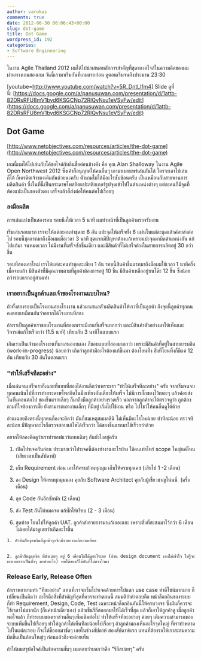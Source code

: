 ```yaml
---
author: varokas
comments: true
date: 2012-06-30 06:06:43+00:00
slug: dot-game
title: Dot Game
wordpress_id: 192
categories:
- Software Engineering
---
```


ในงาน Agile Thailand 2012 ผมได้ไปนำเสนอหลักการสำคัญที่สุดของอไจล์ในความคิดของผม ผ่านทางเกมสองเกม วันนี้เรามาเริ่มกันที่เกมแรกก่อน ดูตอนเริ่มจนถึงประมาน 23:30

[youtube=http://www.youtube.com/watch?v=5R_DntLIfm4]
Slide ดูที่นี่: [https://docs.google.com/a/panusuwan.com/presentation/d/1attb-82DRsRFU8mV1byd6KSGCNp72RlQvNsu1eVSyFw/edit](https://docs.google.com/a/panusuwan.com/presentation/d/1attb-82DRsRFU8mV1byd6KSGCNp72RlQvNsu1eVSyFw/edit)


## Dot Game


[http://www.netobjectives.com/resources/articles/the-dot-game](http://www.netobjectives.com/resources/articles/the-dot-game)

เกมนี้ผมได้ไปเล่นกับโค้ชอไจล์กับลีนชื่อค่อนข้างดัง คือ คุณ Alan Shalloway ในงาน Agile Open Northwest 2012 ซึ่งเค้าก็อนุญาตให้คนอื่นๆ เอามาเผยแพร่เล่นกันได้ ใครจะเอาไปเล่นก็ได้ ก็เครดิตเจ้าของเดิมกันด้วยนะครับ ตัวเกมไม่ได้มีอะไรซับซ้อนครับ เป็นเหมือนกับสายพานการผลิตสินค้า ซึ่งในที่นี้เป็นกระดาษโพสอิตแปะสติกเกอร์รูปจุดเข้าไปในตำแหน่งต่างๆ แต่ละคนก็มีจุดที่ต้องแปะเป็นของตัวเอง เสร็จแล้วก็ส่งต่อให้คนต่อไปเรื่อยๆ


### ลงมือผลิต


การเล่นแบ่งเป็นสองรอบ รอบนึงให้เวลา 5 นาที ผมทำหน้าที่เป็นลูกค้าตรวจรับงาน

เริ่มเล่นรอบแรก เราจะให้แต่ละคนทำชุดละ 6 อัน แปะจุดให้เสร็จทั้ง 6 แผ่นในแต่ละชุดแล้วค่อยส่งต่อไป รอบนี้ชุดแรกมาถึงมือผมเมื่อเวลา 3 นาที ชุดแรกมีปัญหาต้องแก้เพราะแปะจุดมาผิดตำแหน่งกัน แก้ไปแก้มา จนหมดเวลา ไม่มีงานที่เสร็จซักชิ้นเดียว และมีสินค้าที่ไม่เสร็จค้างในสายการผลิตอยู่ 30 กว่าชิ้น

รอบที่สองเอาใหม่ เราให้แต่ละคนทำชุดละเพียง 1 อัน รอบนี้สินค้าชิ้นแรกมาถึงมือผมใช้เวลา 1 นาทีครึ่ง เมื่อจบแล้ว มีสินค้าที่มีคุณภาพตามที่ลูกค้าต้องการอยู่ 10 ชิ้น มีสินค้าเหลืออยู่บนโต๊ะ 12 ชิ้น ซึ่งน้อยกว่ารอบแรกอยู่สามเท่า


### เราอยากเป็นลูกค้าและเจ้าของโรงงานแบบไหน?


ถ้าทั้งสองรอบเป็นโรงงานสองโรงงาน แล้วมาเสนอตัวผลิตสินค้าให้เราที่เป็นลูกค้า ถึงจุดนี้ลูกค้าทุกคนคงตอบเหมือนกันว่าอยากได้โรงงานที่สอง

ถ้าเราเป็นลูกค้าเราชอบโรงงานที่สองเพราะมีงานที่เสร็จมากกว่า และมีสินค้าตัวอย่างมาให้เห็นและวิจารณ์แก้ไขเร็วกว่า (1.5 นาที) เทียบกับ 3 นาทีในแบบแรก

เกิดเราเป็นเจ้าของโรงงานที่มาเสนองานเอง ก็ชอบแบบที่สองมากกว่า เพราะมีสินค้าที่อยู่ในสายการผลิต (work-in-progress) น้อยกว่า เกิดว่าลูกค้ามีอะไรต้องแก้ขึ้นมา ต้องโยนทิ้ง สิ่งที่โยนทิ้งก็มีแค่ 12 อัน เทียบกับ 30 อันในตอนแรก


### "ทำให้เสร็จทีละอย่าง"


เมื่อเล่นจนเสร็จเราก็เฉลยที่แบบที่สองได้งานดีกว่าเพราะเรา "ทำให้เสร็จทีละอย่าง" ครับ จากเริ่มจนจบ ทุกคนเน้นไปที่การทำกระดาษโพสอิตในมือเพียงอันเดียวให้เสร็จ ไม่มีการกั๊กของไว้เยอะๆ แล้วค่อยส่งในขั้นตอนต่อไป ของชิ้นแรกเล็กๆ ก็มาถึงมือลูกค้าอย่างรวดเร็ว นอกจากลูกค้าจะได้ตรวจดูว่า ถูกต้องตามที่ใจต้องการมั๊ย ยังสามารถเอางานเล็กๆ ที่มีอยู่ เริ่มไปใช้งาน หรือ ไปโชว์ให้คนอื่นดูได้ด้วย

อ่านเฉลยถึงตรงนี้ทุกคนก็คงจะคิดว่า มันก็สมเหตุสมผลดีนิ ไม่เห็นมีอะไรใหม่เลย ทำทีละน้อย ตรวจทีละน้อย มีปัญหาอะไรก็ตรวจสอบแก้ไขได้เร็วกว่า ได้ของชิ้นแรกมาใช้เร็วกว่าด้วย

อยากให้ลองคิดดูว่าเราทำซอฟแวร์แบบเดิมๆ กันยังไงอยู่ครับ



	
  1. เปิดโปรเจคกันก่อน ประมาณว่าโปรเจคนี้ต้องทำงานอะไรบ้าง ใช้คนเท่าไหร่ scope ใหญ่แค่ไหน (เสียเวลาเป็นสัปดาห์)

	
  2. เก็บ Requirement ก่อน เอาให้ครบถ้วนทุกมุม เก็บให้ครบทุกเคส (เสียไป 1 -2 เดือน)

	
  3. ลง Design ให้ครบทุกมุมมอง คุยกับ Software Architect คุยกับผู้เชี่ยวชาญโน่นนี่  (ครึ่งเดือน)

	
  4. ลุย Code กันอีกซักพัก (2 เดือน)

	
  5. ส่ง Test กันให้หมดจด แก้บั๊กให้เรียบ (2 - 3 เดือน)

	
  6. สุดท้าย โยนไปให้ลูกค้า UAT. ลูกค้าส่งรายการมาแก้เยอะแยะ เพราะสิ่งที่สะสมมาไว้กว่า 6 เดือน ไม่เคยได้มาดูเลยว่าเกิดอะไรขึ้น

	
    1. ตัวทีมก็หงุดหงิดที่ลูกค้าจุกจิกมีรายการแก้ยาวเหยียด

	
    2. ลูกค้าก็หงุดหงิด ที่นั่งเฉยๆ อยู่ 6 เดือนไม่ได้ดูอะไรเลย (อ่าน design document เองไม่เข้าใจ ไม่รู้จะเอาเอกสารเป็นตั้งๆ มาทำอะไร) พอได้ของก็ได้อันที่ไม่ตรงใจมา







### Release Early, Release Often


ถ้าเราพยายามทำ "ทีละอย่าง" แทนที่เราจะเริ่มโปรเจคด้วยการไปแตก use case ทำดีไซน์มากมาย ก็เปลี่ยนเป็นคิดว่า อะไรคือสิ่งที่สำคัญที่สุดที่ควรจะทำตอนนี้ สมมติว่าคำตอบคือ หน้าล็อกอินของระบบ ก็ทำ Requirement, Design, Code, Test เฉพาะหน้าล็อกอินอันนี้ให้ครบวงจร ซึ่งมันก็ควรจะใช้เวลาไม่มากนัก (ก็แค่หน้าเดียวเอง) แล้วเข็นรีลีสออกมาให้ได้เร็วที่สุด แล้วก็เอาให้ลูกค้าดู เมื่อลูกค้าพอใจแล้ว ก็ทำระบบของเราส่วนอื่นๆเพิ่มเติมต่อไป ทำให้เสร็จทีละอย่างๆ ค่อยๆ เติมความสามารถของระบบเพิ่มขึ้นไปเรื่อยๆ ทำให้ลูกค้าได้เห็นทีละน้อยไปเรื่อยๆ ถ้าลูกค้ามองเห็นอะไรจุดใหญ่ ที่เราทำพลาดไปในแต่ละรอบ ก็จะได้ชี้ออกมาชัดๆ เลยในช่วงสัปดาห์ สองสัปดาห์แรก แทนที่ต้องรอให้เราสะสมความผิดขึ้นเป็นก้อนใหญ่ๆ ก่อนแล้วถึงจะค่อยเห็น

ถ้าให้ผมสรุปอไจล์เป็นข้อความสั้นๆ ผมตอบว่าบอกว่าคือ "รีลีสบ่อยๆ" ครับ
